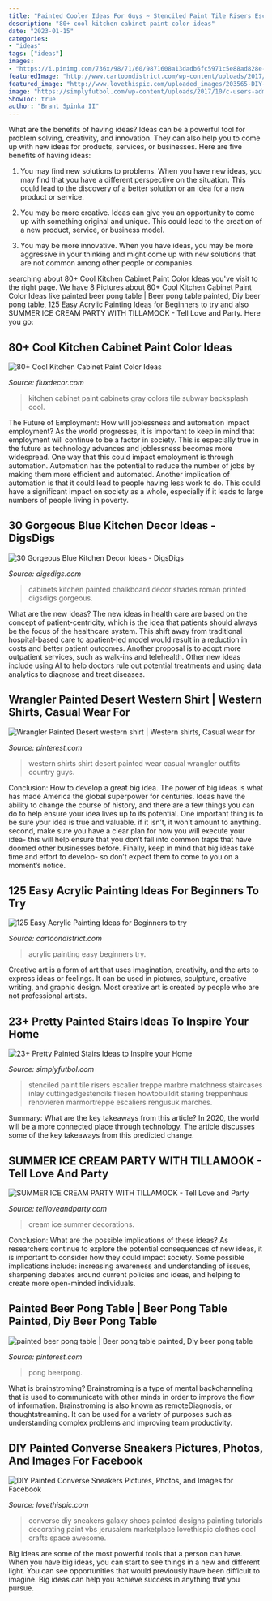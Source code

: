```yaml
---
title: "Painted Cooler Ideas For Guys ~ Stenciled Paint Tile Risers Escalier Treppe Marbre Matchness Staircases Inlay Cuttingedgestencils Fliesen Howtobuildit Staring Treppenhaus Renovieren Marmortreppe Escaliers Rengusuk Marches"
description: "80+ cool kitchen cabinet paint color ideas"
date: "2023-01-15"
categories:
- "ideas"
tags: ["ideas"]
images:
- "https://i.pinimg.com/736x/98/71/60/9871608a13dadb6fc5971c5e88ad828e--painted-desert-western-shirts.jpg"
featuredImage: "http://www.cartoondistrict.com/wp-content/uploads/2017/02/Easy-Acrylic-Painting-Ideas-for-Beginners40.jpg"
featured_image: "http://www.lovethispic.com/uploaded_images/203565-DIY-Painted-Converse-Sneakers.jpg?1"
image: "https://simplyfutbol.com/wp-content/uploads/2017/10/c-users-admin-desktop-fiverr-cool-pattern-painted.jpeg"
ShowToc: true
author: "Brant Spinka II"
---
```



What are the benefits of having ideas?
Ideas can be a powerful tool for problem solving, creativity, and innovation. They can also help you to come up with new ideas for products, services, or businesses. Here are five benefits of having ideas:
1. You may find new solutions to problems. When you have new ideas, you may find that you have a different perspective on the situation. This could lead to the discovery of a better solution or an idea for a new product or service.

2. You may be more creative. Ideas can give you an opportunity to come up with something original and unique. This could lead to the creation of a new product, service, or business model.

3. You may be more innovative. When you have ideas, you may be more aggressive in your thinking and might come up with new solutions that are not common among other people or companies.

	

		
searching about 80+ Cool Kitchen Cabinet Paint Color Ideas you've visit to the right page. We have 8 Pictures about 80+ Cool Kitchen Cabinet Paint Color Ideas like painted beer pong table | Beer pong table painted, Diy beer pong table, 125 Easy Acrylic Painting Ideas for Beginners to try and also SUMMER ICE CREAM PARTY WITH TILLAMOOK - Tell Love and Party. Here you go:
		
    
## 80+ Cool Kitchen Cabinet Paint Color Ideas

<img loading=lazy src="http://fluxdecor.com/wp-content/uploads/2016/11/kitchen-cabinet-paint-colors/5-kitchen-cabinet-paint-color.jpg" onerror="this.onerror=null;this.src='https://tse3.mm.bing.net/th?id=OIP.AnbECty6rKytW6U-MJYlxQHaK7&amp;pid=15.1';" alt="80+ Cool Kitchen Cabinet Paint Color Ideas">

_Source: fluxdecor.com_

>kitchen cabinet paint cabinets gray colors tile subway backsplash cool. 

	

The Future of Employment: How will joblessness and automation impact employment?
As the world progresses, it is important to keep in mind that employment will continue to be a factor in society. This is especially true in the future as technology advances and joblessness becomes more widespread. One way that this could impact employment is through automation. Automation has the potential to reduce the number of jobs by making them more efficient and automated. Another implication of automation is that it could lead to people having less work to do. This could have a significant impact on society as a whole, especially if it leads to large numbers of people living in poverty.

    
## 30 Gorgeous Blue Kitchen Decor Ideas - DigsDigs

<img loading=lazy src="https://www.digsdigs.com/photos/2017/08/11-blue-chalkboard-painted-cabinets-with-a-vintage-design-and-printed-Roman-shades.jpg" onerror="this.onerror=null;this.src='https://tse4.mm.bing.net/th?id=OIP.KZk5kkVupCJghmzzncbXIQHaLH&amp;pid=15.1';" alt="30 Gorgeous Blue Kitchen Decor Ideas - DigsDigs">

_Source: digsdigs.com_

>cabinets kitchen painted chalkboard decor shades roman printed digsdigs gorgeous. 

	

What are the new ideas?
The new ideas in health care are based on the concept of patient-centricity, which is the idea that patients should always be the focus of the healthcare system. This shift away from traditional hospital-based care to apatient-led model would result in a reduction in costs and better patient outcomes. Another proposal is to adopt more outpatient services, such as walk-ins and telehealth. Other new ideas include using AI to help doctors rule out potential treatments and using data analytics to diagnose and treat diseases.

    
## Wrangler Painted Desert Western Shirt | Western Shirts, Casual Wear For

<img loading=lazy src="https://i.pinimg.com/736x/98/71/60/9871608a13dadb6fc5971c5e88ad828e--painted-desert-western-shirts.jpg" onerror="this.onerror=null;this.src='https://tse3.mm.bing.net/th?id=OIP.Ms9F4OCjwJiIzaQ7KaKc1gAAAA&amp;pid=15.1';" alt="Wrangler Painted Desert western shirt | Western shirts, Casual wear for">

_Source: pinterest.com_

>western shirts shirt desert painted wear casual wrangler outfits country guys. 

	

Conclusion: How to develop a great big idea.
The power of big ideas is what has made America the global superpower for centuries. Ideas have the ability to change the course of history, and there are a few things you can do to help ensure your idea lives up to its potential.
One important thing is to be sure your idea is true and valuable. if it isn’t, it won’t amount to anything. second, make sure you have a clear plan for how you will execute your idea- this will help ensure that you don’t fall into common traps that have doomed other businesses before. Finally, keep in mind that big ideas take time and effort to develop- so don’t expect them to come to you on a moment’s notice.

    
## 125 Easy Acrylic Painting Ideas For Beginners To Try

<img loading=lazy src="http://www.cartoondistrict.com/wp-content/uploads/2017/02/Easy-Acrylic-Painting-Ideas-for-Beginners40.jpg" onerror="this.onerror=null;this.src='https://tse1.mm.bing.net/th?id=OIP.9fAKJSORCYOOQohDmmukJQHaLG&amp;pid=15.1';" alt="125 Easy Acrylic Painting Ideas for Beginners to try">

_Source: cartoondistrict.com_

>acrylic painting easy beginners try. 

	

Creative art is a form of art that uses imagination, creativity, and the arts to express ideas or feelings. It can be used in pictures, sculpture, creative writing, and graphic design. Most creative art is created by people who are not professional artists.

    
## 23+ Pretty Painted Stairs Ideas To Inspire Your Home

<img loading=lazy src="https://simplyfutbol.com/wp-content/uploads/2017/10/c-users-admin-desktop-fiverr-cool-pattern-painted.jpeg" onerror="this.onerror=null;this.src='https://tse4.mm.bing.net/th?id=OIP.Gexlid0W5caf1DrXGvaNNwHaKw&amp;pid=15.1';" alt="23+ Pretty Painted Stairs Ideas to Inspire your Home">

_Source: simplyfutbol.com_

>stenciled paint tile risers escalier treppe marbre matchness staircases inlay cuttingedgestencils fliesen howtobuildit staring treppenhaus renovieren marmortreppe escaliers rengusuk marches. 

	

Summary: What are the key takeaways from this article?
In 2020, the world will be a more connected place through technology. The article discusses some of the key takeaways from this predicted change.

    
## SUMMER ICE CREAM PARTY WITH TILLAMOOK - Tell Love And Party

<img loading=lazy src="https://tellloveandparty.com/wp-content/uploads/2019/07/ice-cream-4.jpg" onerror="this.onerror=null;this.src='https://tse1.mm.bing.net/th?id=OIP.7Ps-PTJsDB9gj44txU7emAHaLH&amp;pid=15.1';" alt="SUMMER ICE CREAM PARTY WITH TILLAMOOK - Tell Love and Party">

_Source: tellloveandparty.com_

>cream ice summer decorations. 

	

Conclusion: What are the possible implications of these ideas?
As researchers continue to explore the potential consequences of new ideas, it is important to consider how they could impact society. Some possible implications include: increasing awareness and understanding of issues, sharpening debates around current policies and ideas, and helping to create more open-minded individuals.

    
## Painted Beer Pong Table | Beer Pong Table Painted, Diy Beer Pong Table

<img loading=lazy src="https://i.pinimg.com/736x/a9/d4/19/a9d4196998c41516e45543769afc635f.jpg" onerror="this.onerror=null;this.src='https://tse3.mm.bing.net/th?id=OIP.mKvCQJcim7cRCG_zbq7KIQHaJ3&amp;pid=15.1';" alt="painted beer pong table | Beer pong table painted, Diy beer pong table">

_Source: pinterest.com_

>pong beerpong. 

	

What is brainstroming?
Brainstroming is a type of mental backchanneling that is used to communicate with other minds in order to improve the flow of information. Brainstroming is also known as remoteDiagnosis, or thoughtstreaming. It can be used for a variety of purposes such as understanding complex problems and improving team productivity.

    
## DIY Painted Converse Sneakers Pictures, Photos, And Images For Facebook

<img loading=lazy src="http://www.lovethispic.com/uploaded_images/203565-DIY-Painted-Converse-Sneakers.jpg?1" onerror="this.onerror=null;this.src='https://tse3.mm.bing.net/th?id=OIP.W6RK-X1YwhfeQ61vSTVBPAHaO0&amp;pid=15.1';" alt="DIY Painted Converse Sneakers Pictures, Photos, and Images for Facebook">

_Source: lovethispic.com_

>converse diy sneakers galaxy shoes painted designs painting tutorials decorating paint vbs jerusalem marketplace lovethispic clothes cool crafts space awesome. 

	

Big ideas are some of the most powerful tools that a person can have. When you have big ideas, you can start to see things in a new and different light. You can see opportunities that would previously have been difficult to imagine. Big ideas can help you achieve success in anything that you pursue.

